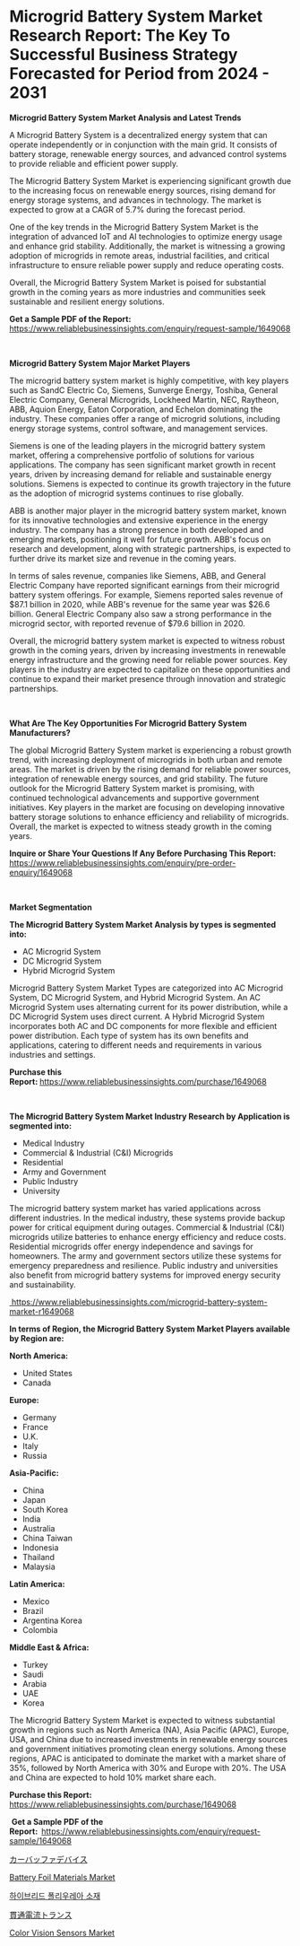 <p><h1>Microgrid Battery System Market Research Report: The Key To Successful Business Strategy Forecasted for Period from 2024 - 2031</h1></p><p><strong>Microgrid Battery System Market Analysis and Latest Trends</strong></p>
<p><p>A Microgrid Battery System is a decentralized energy system that can operate independently or in conjunction with the main grid. It consists of battery storage, renewable energy sources, and advanced control systems to provide reliable and efficient power supply.</p><p>The Microgrid Battery System Market is experiencing significant growth due to the increasing focus on renewable energy sources, rising demand for energy storage systems, and advances in technology. The market is expected to grow at a CAGR of 5.7% during the forecast period.</p><p>One of the key trends in the Microgrid Battery System Market is the integration of advanced IoT and AI technologies to optimize energy usage and enhance grid stability. Additionally, the market is witnessing a growing adoption of microgrids in remote areas, industrial facilities, and critical infrastructure to ensure reliable power supply and reduce operating costs.</p><p>Overall, the Microgrid Battery System Market is poised for substantial growth in the coming years as more industries and communities seek sustainable and resilient energy solutions.</p></p>
<p><strong>Get a Sample PDF of the Report:&nbsp;</strong> <a href="https://www.reliablebusinessinsights.com/enquiry/request-sample/1649068">https://www.reliablebusinessinsights.com/enquiry/request-sample/1649068</a></p>
<p>&nbsp;</p>
<p><strong>Microgrid Battery System Major Market Players</strong></p>
<p><p>The microgrid battery system market is highly competitive, with key players such as SandC Electric Co, Siemens, Sunverge Energy, Toshiba, General Electric Company, General Microgrids, Lockheed Martin, NEC, Raytheon, ABB, Aquion Energy, Eaton Corporation, and Echelon dominating the industry. These companies offer a range of microgrid solutions, including energy storage systems, control software, and management services.</p><p>Siemens is one of the leading players in the microgrid battery system market, offering a comprehensive portfolio of solutions for various applications. The company has seen significant market growth in recent years, driven by increasing demand for reliable and sustainable energy solutions. Siemens is expected to continue its growth trajectory in the future as the adoption of microgrid systems continues to rise globally.</p><p>ABB is another major player in the microgrid battery system market, known for its innovative technologies and extensive experience in the energy industry. The company has a strong presence in both developed and emerging markets, positioning it well for future growth. ABB's focus on research and development, along with strategic partnerships, is expected to further drive its market size and revenue in the coming years.</p><p>In terms of sales revenue, companies like Siemens, ABB, and General Electric Company have reported significant earnings from their microgrid battery system offerings. For example, Siemens reported sales revenue of $87.1 billion in 2020, while ABB's revenue for the same year was $26.6 billion. General Electric Company also saw a strong performance in the microgrid sector, with reported revenue of $79.6 billion in 2020.</p><p>Overall, the microgrid battery system market is expected to witness robust growth in the coming years, driven by increasing investments in renewable energy infrastructure and the growing need for reliable power sources. Key players in the industry are expected to capitalize on these opportunities and continue to expand their market presence through innovation and strategic partnerships.</p></p>
<p>&nbsp;</p>
<p><strong>What Are The Key Opportunities For Microgrid Battery System Manufacturers?</strong></p>
<p><p>The global Microgrid Battery System market is experiencing a robust growth trend, with increasing deployment of microgrids in both urban and remote areas. The market is driven by the rising demand for reliable power sources, integration of renewable energy sources, and grid stability. The future outlook for the Microgrid Battery System market is promising, with continued technological advancements and supportive government initiatives. Key players in the market are focusing on developing innovative battery storage solutions to enhance efficiency and reliability of microgrids. Overall, the market is expected to witness steady growth in the coming years.</p></p>
<p><strong>Inquire or Share Your Questions If Any Before Purchasing This Report:</strong> <a href="https://www.reliablebusinessinsights.com/enquiry/pre-order-enquiry/1649068">https://www.reliablebusinessinsights.com/enquiry/pre-order-enquiry/1649068</a></p>
<p>&nbsp;</p>
<p><strong>Market Segmentation</strong></p>
<p><strong>The Microgrid Battery System Market Analysis by types is segmented into:</strong></p>
<p><ul><li>AC Microgrid System</li><li>DC Microgrid System</li><li>Hybrid Microgrid System</li></ul></p>
<p><p>Microgrid Battery System Market Types are categorized into AC Microgrid System, DC Microgrid System, and Hybrid Microgrid System. An AC Microgrid System uses alternating current for its power distribution, while a DC Microgrid System uses direct current. A Hybrid Microgrid System incorporates both AC and DC components for more flexible and efficient power distribution. Each type of system has its own benefits and applications, catering to different needs and requirements in various industries and settings.</p></p>
<p><strong>Purchase this Report:&nbsp;</strong><a href="https://www.reliablebusinessinsights.com/purchase/1649068">https://www.reliablebusinessinsights.com/purchase/1649068</a></p>
<p>&nbsp;</p>
<p><strong>The Microgrid Battery System Market Industry Research by Application is segmented into:</strong></p>
<p><ul><li>Medical Industry</li><li>Commercial & Industrial (C&I) Microgrids</li><li>Residential</li><li>Army and Government</li><li>Public Industry</li><li>University</li></ul></p>
<p><p>The microgrid battery system market has varied applications across different industries. In the medical industry, these systems provide backup power for critical equipment during outages. Commercial & Industrial (C&I) microgrids utilize batteries to enhance energy efficiency and reduce costs. Residential microgrids offer energy independence and savings for homeowners. The army and government sectors utilize these systems for emergency preparedness and resilience. Public industry and universities also benefit from microgrid battery systems for improved energy security and sustainability.</p></p>
<p><a href="https://www.reliablebusinessinsights.com/microgrid-battery-system-market-r1649068">&nbsp;https://www.reliablebusinessinsights.com/microgrid-battery-system-market-r1649068</a></p>
<p><strong>In terms of Region, the Microgrid Battery System Market Players available by Region are:</strong></p>
<p>
    <p> <strong> North America: </strong>
        <ul>
            <li>United States</li>
            <li>Canada</li>
        </ul>
        </p> 
    <p> <strong> Europe: </strong>
        <ul>
            <li>Germany</li>
            <li>France</li>
            <li>U.K.</li>
            <li>Italy</li>
            <li>Russia</li>
        </ul>
        </p> 
    <p> <strong> Asia-Pacific: </strong>
        <ul>
            <li>China</li>
            <li>Japan</li>
            <li>South Korea</li>
            <li>India</li>
            <li>Australia</li>
            <li>China Taiwan</li>
            <li>Indonesia</li>
            <li>Thailand</li>
            <li>Malaysia</li>
        </ul>
        </p> 
    <p> <strong> Latin America: </strong>
        <ul>
            <li>Mexico</li>
            <li>Brazil</li>
            <li>Argentina Korea</li>
            <li>Colombia</li>
        </ul>
        </p> 
    <p> <strong> Middle East & Africa: </strong>
        <ul>
            <li>Turkey</li>
            <li>Saudi</li>
            <li>Arabia</li>
            <li>UAE</li>
            <li>Korea</li>
        </ul>
    </p>
    </p>
<p><p>The Microgrid Battery System Market is expected to witness substantial growth in regions such as North America (NA), Asia Pacific (APAC), Europe, USA, and China due to increased investments in renewable energy sources and government initiatives promoting clean energy solutions. Among these regions, APAC is anticipated to dominate the market with a market share of 35%, followed by North America with 30% and Europe with 20%. The USA and China are expected to hold 10% market share each.</p></p>
<p><strong>Purchase this Report: </strong><a href="https://www.reliablebusinessinsights.com/purchase/1649068">https://www.reliablebusinessinsights.com/purchase/1649068</a></p>
<p>&nbsp;<strong>Get a Sample PDF of the Report:&nbsp;&nbsp;</strong><a href="https://www.reliablebusinessinsights.com/enquiry/request-sample/1649068">https://www.reliablebusinessinsights.com/enquiry/request-sample/1649068</a></p>
<p><strong></strong></p>
<p><p><a href="https://github.com/andrade7361/Market-Research-Report-List-1/blob/main/8505324109021.md">カーバッファデバイス</a></p><p><a href="https://github.com/beatblasta/Market-Research-Report-List-3/blob/main/battery-foil-materials-market.md">Battery Foil Materials Market</a></p><p><a href="https://github.com/kimvicki3212024/Market-Research-Report-List-1/blob/main/3625724103926.md">하이브리드 폴리우레아 소재</a></p><p><a href="https://github.com/ReganWisoky2023/Market-Research-Report-List-2/blob/main/9653032109020.md">貫通電流トランス</a></p><p><a href="https://issuu.com/reportprime-2/docs/color-vision-sensors-market-size-2030.pptx">Color Vision Sensors Market</a></p></p>